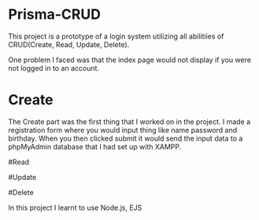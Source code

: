 # Prisma-CRUD

This project is a prototype of a login system utilizing all abilitiies of CRUD(Create, Read, Update, Delete). 



One problem I faced was that the index page would not display if you were not logged in to an account. 

# Create
The Create part was the first thing that I worked on in the project. I made a registration form where you would input thing like name password and
birthday. When you then clicked submit it would send the input data to a phpMyAdmin database that I had set up with XAMPP. 



#Read


#Update


#Delete





In this project I learnt to use Node.js, EJS
